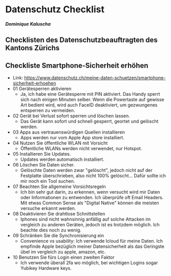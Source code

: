 # Datenschutz Checklist
##### Dominique Kaluscha


## Checklisten des Datenschutzbeauftragten des Kantons Zürichs

## Checkliste Smartphone-Sicherheit erhöhen
 - Link: https://www.datenschutz.ch/meine-daten-schuetzen/smartphone-sicherheit-erhoehen
- 01 Gerätesperren aktivieren
    - Ja, ich habe eine Gerätesperre mit PIN aktiviert. Das Handy sperrt sich nach einigen Minuten selber. Wenn die Powertaste auf gewisse Art bedient wird, wird auch FaceID deaktiviert, um gezwungenes entsperren zu vermeiden.
- 02 Gerät bei Verlust sofort sperren und löschen lassen.
    - Das Gerät kann sofort und schnell gesperrt, geortet und gelöscht werden.
- 03 Apps aus vertrauenswürdigen Quellen installieren
    - Apps werden nur vom Apple App store installiert.
- 04 Nutzen Sie öffentliche WLAN mit Vorsicht
    - Öffentliche WLANs werden nicht verwendet, nur Hotspot.
- 05 Installieren Sie Updates.
    - Updates werden automatisch installiert.
- 06 Löschen Sie Daten sicher.
    - Gelöschte Daten werden zwar "gelöscht", jedoch nicht auf der Festplatte überschrieben, also nicht 100% gelöscht... Dafür sollte ich mir noch ein Tool suchen.
- 07 Beachten Sie allgemeine Vorsichtsregeln
    - Ich bin sehr gut darin, zu erkennen, wenn versucht wird mir Daten oder Informationen zu entwenden. Ich überprüfe oft Email Headers. Mit etwas Common Sense als "Digital Native" können die meisten versuche erkannt werden. 
- 08 Deaktivieren Sie drahtlose Schnittstellen
    - Iphones sind nicht wahnsinnig anfällig auf solche Attacken im vergleich zu anderen Geräten, jedoch ist es trotzdem möglich. Ich beachte dies noch zu wenig. 
- 09 Schränken Sie die Synchronisierung ein
    - Convenience vs usability: Ich verwende Icloud für meine Daten. Ich empfinde Apple bezüglich meiner Datensicherheit als das Geringste übel im vergleich zu apple, amazon, etc. 
- 10 Benutzen Sie fürs Login einen zweiten Faktor
    - Ich verwende überall 2fa wo möglich, bei wichtigen Logins sogar Yubikey Hardware keys. 




